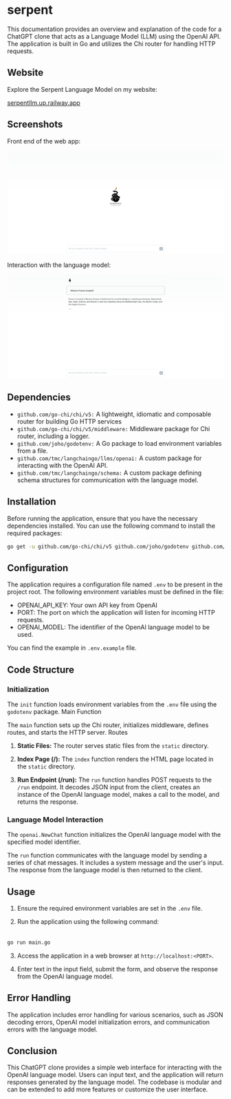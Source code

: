 # serpent

This documentation provides an overview and explanation of the code for a ChatGPT clone that acts as a Language Model (LLM) using the OpenAI API. The application is built in Go and utilizes the Chi router for handling HTTP requests.

## Website

Explore the Serpent Language Model on my website:

[serpentllm.up.railway.app](https://serpentllm.up.railway.app/)

## Screenshots

Front end of the web app:

![Look at the front of the web app](./static/demo-1.png)

Interaction with the language model:

![Look when give an answer](./static/demo-2.png)

## Dependencies

- `github.com/go-chi/chi/v5:` A lightweight, idiomatic and composable router for building Go HTTP services
- `github.com/go-chi/chi/v5/middleware:` Middleware package for Chi router, including a logger.
- `github.com/joho/godotenv:` A Go package to load environment variables from a file.
- `github.com/tmc/langchaingo/llms/openai:` A custom package for interacting with the OpenAI API.
- `github.com/tmc/langchaingo/schema:` A custom package defining schema structures for communication with the language model.

## Installation

Before running the application, ensure that you have the necessary dependencies installed. You can use the following command to install the required packages:

```bash
go get -u github.com/go-chi/chi/v5 github.com/joho/godotenv github.com/tmc/langchaingo/llms/openai github.com/tmc/langchaingo/schema
```

## Configuration

The application requires a configuration file named `.env` to be present in the project root. The following environment variables must be defined in the file:

- OPENAI_API_KEY: Your own API key from OpenAI
- PORT: The port on which the application will listen for incoming HTTP requests.
- OPENAI_MODEL: The identifier of the OpenAI language model to be used.

You can find the example in `.env.example` file.

## Code Structure

### Initialization

The `init` function loads environment variables from the `.env` file using the `godotenv` package.
Main Function

The `main` function sets up the Chi router, initializes middleware, defines routes, and starts the HTTP server.
Routes

1. **Static Files:** The router serves static files from the `static` directory.

2. **Index Page (/):** The `index` function renders the HTML page located in the `static` directory.

3. **Run Endpoint (/run):** The `run` function handles POST requests to the `/run` endpoint. It decodes JSON input from the client, creates an instance of the OpenAI language model, makes a call to the model, and returns the response.

### Language Model Interaction

The `openai.NewChat` function initializes the OpenAI language model with the specified model identifier.

The `run` function communicates with the language model by sending a series of chat messages. It includes a system message and the user's input. The response from the language model is then returned to the client.

## Usage

1. Ensure the required environment variables are set in the `.env` file.

2. Run the application using the following command:
```bash

go run main.go
```
3. Access the application in a web browser at `http://localhost:<PORT>`.

4. Enter text in the input field, submit the form, and observe the response from the OpenAI language model.

## Error Handling

The application includes error handling for various scenarios, such as JSON decoding errors, OpenAI model initialization errors, and communication errors with the language model.

## Conclusion

This ChatGPT clone provides a simple web interface for interacting with the OpenAI language model. Users can input text, and the application will return responses generated by the language model. The codebase is modular and can be extended to add more features or customize the user interface.
